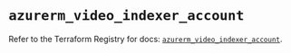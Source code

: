 # `azurerm_video_indexer_account`

Refer to the Terraform Registry for docs: [`azurerm_video_indexer_account`](https://registry.terraform.io/providers/hashicorp/azurerm/4.32.0/docs/resources/video_indexer_account).
